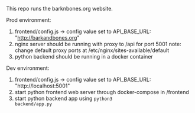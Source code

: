 This repo runs the barknbones.org website.

Prod environment:
1. frontend/config.js  ->  config value set to API_BASE_URL: "http://barkandbones.org"
2. nginx server should be running with proxy to /api for port 5001
    note: change default proxy ports at /etc/nginx/sites-available/default
3. python backend should be running in a docker container

Dev environment:
1. frontend/config.js  ->  config value set to API_BASE_URL: "http://localhost:5001"
2. start python frontend web server through docker-compose in /frontend
3. start python backend app using <code>python3 backend/app.py</code>
